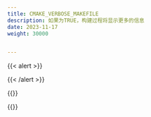 ```yaml
---
title: CMAKE_VERBOSE_MAKEFILE
description: 如果为TRUE，构建过程将显示更多的信息
date: 2023-11-17
weight: 30000


---
```

<style>
th, td {
  border: 1px solid rgb(190, 190, 190);
}
</style>
{{< alert >}}

{{< /alert >}}


{{<alert>}}

{{</alert>}}

```cmake


```


